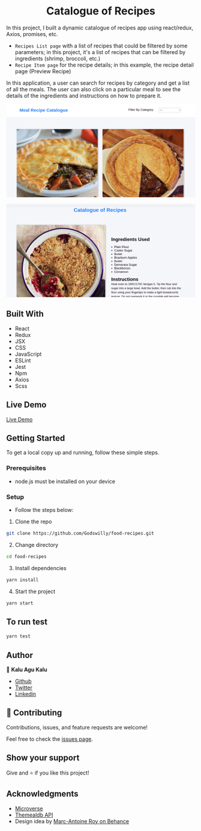 <h1 align="center">Catalogue of Recipes</h1>

> 
In this project, I built a dynamic catalogue of recipes app using react/redux, Axios, promises, etc.
- `Recipes List page` with a list of recipes that could be filtered by some parameters; in this project, it's a list of recipes that can be filtered by ingredients (shrimp, broccoli, etc.)
- `Recipe Item page` for the recipe details; in this example, the recipe detail page (Preview Recipe)

In this application, a user can search for recipes by category and get a list of all the meals. The user can also click on a particular meal to see the details of the ingredients and instructions on how to prepare it.

![screenshot](./src/assets/images/meal.png)

![screenshot](./src/assets/images/meal2.png)

## Built With

- React
- Redux
- JSX
- CSS
- JavaScript
- ESLint
- Jest
- Npm
- Axios
- Scss

## Live Demo
[Live Demo](https://fervent-perlman-8ae569.netlify.app/)

## Getting Started

To get a local copy up and running, follow these simple steps.

### Prerequisites

- node.js must be installed on your device

### Setup

- Follow the steps below:

1. Clone the repo

```sh
git clone https://github.com/Godswilly/food-recipes.git
```
2. Change directory 
```sh
cd food-recipes
```

3. Install dependencies

```sh
yarn install
```

4. Start the project

```sh
yarn start
```

## To run test
```sh
yarn test
```

## Author

👤 **Kalu Agu Kalu**

- [Github](https://github.com/Godswilly)
- [Twitter](https://twitter.com/KaluAguKalu17)
- [Linkedin](https://www.linkedin.com/in/kaluagukalu/)

## 🤝 Contributing

Contributions, issues, and feature requests are welcome!

Feel free to check the [issues page](https://github.com/Godswilly/food-recipes/issues).

## Show your support

Give and ⭐️ if you like this project!

## Acknowledgments

- [Microverse](https://www.microverse.org/)
- <a href="https://www.themealdb.com/api.php" target="_blank">Themealdb API</a>
- Design idea by <a href="https://www.behance.net/gallery/11351281/NomNom" target="_blank">Marc-Antoine Roy on Behance</a>
